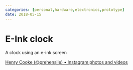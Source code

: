 ```yaml
---
categories: [personal,hardware,electronics,prototype] 
date: 2018-05-15
---
```


# E-Ink clock

A clock using an e-ink screen

[Henry Cooke (@prehensile) • Instagram photos and videos](https://www.instagram.com/p/BiynQmXA2l34oD5TVN4DbAps-1MP1uxaQdRLOQ0/)